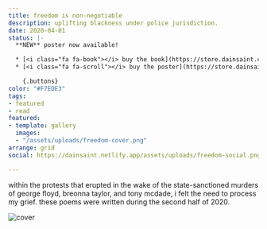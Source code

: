 ```yaml
---
title: freedom is non-negotiable
description: uplifting blackness under police jurisdiction.
date: 2020-04-01
status: |-
  **NEW** poster now available!

  * [<i class="fa fa-book"></i> buy the book](https://store.dainsaint.com/products/freedom-is-non-negotiable)
  * [<i class="fa fa-scroll"></i> buy the poster](https://store.dainsaint.com/products/freedom-is-non-negotiable-poster)

    {.buttons}
color: "#F7EDE3"
tags:
- featured
- read
featured:
- template: gallery
  images:
  - "/assets/uploads/freedom-cover.png"
arrange: grid
social: https://dainsaint.netlify.app/assets/uploads/freedom-social.png

---
```

within the protests that erupted in the wake of the state-sanctioned murders of george floyd, breonna taylor, and tony mcdade, i felt the need to process my grief. these poems were written during the second half of 2020.

![cover](/assets/uploads/freedom-cover.jpg)
